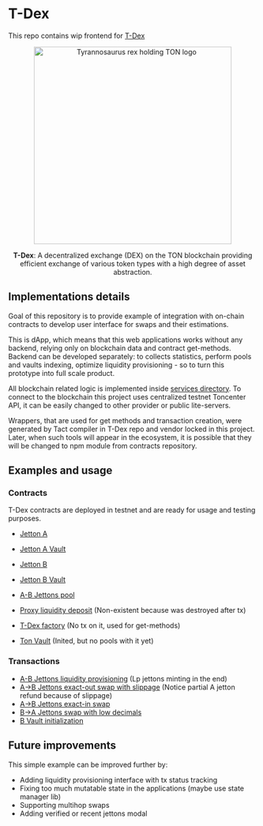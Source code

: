 # T-Dex

This repo contains wip frontend for [T-Dex](https://github.com/tact-lang/dex)

<div align="center">

<img src="./src/assets/t-rex.png" alt="Tyrannosaurus rex holding TON logo" width="400" height="400" />

**T-Dex**: A decentralized exchange (DEX) on the TON blockchain providing<br>efficient exchange of various token types with a high degree of asset abstraction.

</div>

## Implementations details

Goal of this repository is to provide example of integration with on-chain contracts to develop user interface for swaps and their estimations.

This is dApp, which means that this web applications works without any backend, relying only on blockchain data and contract get-methods. Backend can be developed separately: to collects statistics, perform pools and vaults indexing, optimize liquidity provisioning - so to turn this prototype into full scale product.

All blockchain related logic is implemented inside [services directory](./src/services/). To connect to the blockchain this project uses centralized testnet Toncenter API, it can be easily changed to other provider or public lite-servers.

Wrappers, that are used for get methods and transaction creation, were generated by Tact compiler in T-Dex repo and vendor locked in this project. Later, when such tools will appear in the ecosystem, it is possible that they will be changed to npm module from contracts repository.

## Examples and usage

### Contracts

T-Dex contracts are deployed in testnet and are ready for usage and testing purposes.

- [Jetton A](https://testnet.tonviewer.com/kQBCzXhQNxS727KxwsHld8aVNoFpSka0Xzr3GUBOxC_l2gQM)
- [Jetton A Vault](https://testnet.tonviewer.com/kQBBWii_pqdQWcWQ9pWPC7lt1qoNngdZ9TuUMgT81TFgQiM_)

- [Jetton B](https://testnet.tonviewer.com/kQDO8Rt30nYL8RbXOWWMCqY3E4o-mN-tum0MTlABiFTDtz2p)
- [Jetton B Vault](https://testnet.tonviewer.com/kQBtrwWIuAD_KJIoI14S3jxcANwnL4TrTvsj88cGXVCfG6y2)

- [A-B Jettons pool](https://testnet.tonviewer.com/kQDRJqnVNdRdCH8u9cVclk-iZKpI4bVMBvgyTWfNyI6rTtQH)
- [Proxy liquidity deposit](https://testnet.tonviewer.com/0QBa3_cmTS4lg_pGBt_k5t1NEfHFnsDm8Y2UkD_t3MCQHAG7) (Non-existent because was destroyed after tx)

- [T-Dex factory](https://testnet.tonviewer.com/kQDR9j1SuiGtbSi7NZNgNwlDPIWZFEN5BLMz6AOd-IpGunLG) (No tx on it, used for get-methods)
- [Ton Vault](https://testnet.tonviewer.com/kQDTsG5OoAbrtTRpYMHlmqDXwI9mj3Iv-wj-NNrNf0BDG1dJ) (Inited, but no pools with it yet)

### Transactions

- [A-B Jettons liquidity provisioning](https://testnet.tonviewer.com/transaction/21825ccd231a2aae8dbb95307f9a3b46cff61f2f863a4b9a1a35ec6c6e18f4f3) (Lp jettons minting in the end)
- [A->B Jettons exact-out swap with slippage](https://testnet.tonviewer.com/transaction/91c4004bda0941ee16a611689bacdd4105b6ef230d3b6b9419ec20d40b784cfa) (Notice partial A jetton refund because of slippage)
- [A->B Jettons exact-in swap](https://testnet.tonviewer.com/transaction/8645178e74ab066e86d5bf1912bf05298c1ecf68887a8d38463a8a9aa2c57fda)
- [B->A Jettons swap with low decimals](https://testnet.tonviewer.com/transaction/fdabd6abb38adf2a705417a809f86b8421638479439466a99bb977ebca496cd9)
- [B Vault initialization](https://testnet.tonviewer.com/transaction/c6f4a9758ab80fd2172af8f82e40d55a98cec4e79df32734761a03a90450cb81)

## Future improvements

This simple example can be improved further by:

- Adding liquidity provisioning interface with tx status tracking
- Fixing too much mutatable state in the applications (maybe use state manager lib)
- Supporting multihop swaps
- Adding verified or recent jettons modal